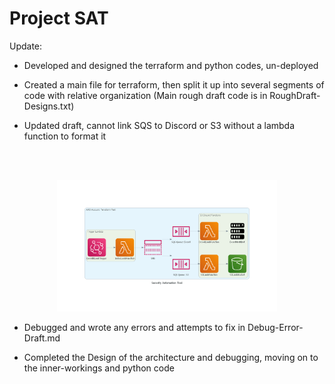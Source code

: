# Project SAT

Update:

- Developed and designed the terraform and python codes, un-deployed

- Created a main file for terraform, then split it up into several segments of code with relative organization (Main rough draft code is in RoughDraft-Designs.txt)

- Updated draft, cannot link SQS to Discord or S3 without a lambda function to format it

<br><br>
<center><img src="Draft_2.png" alt="2nd Draft" width="70%"/></center>

- Debugged and wrote any errors and attempts to fix in Debug-Error-Draft.md

- Completed the Design of the architecture and debugging, moving on to the inner-workings and python code